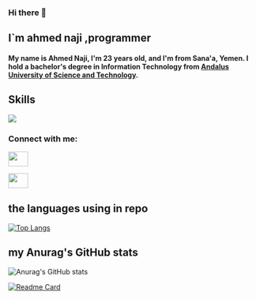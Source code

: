 ### Hi there 👋

## I`m ahmed naji ,programmer
#### My name is Ahmed Naji, I'm 23 years old, and I'm from Sana'a, Yemen. I hold a bachelor's degree in Information Technology from [Andalus University of Science and Technology](http://www.andalusuniv.net/AUSTNEW/).
<!--
**Ahmed-naji/Ahmed-naji** is a ✨ _special_ ✨ repository because its `README.md` (this file) appears on your GitHub profile.

Here are some ideas to get you started:

- 🔭 I’m currently working on ...
- 🌱 I’m currently learning ...
- 👯 I’m looking to collaborate on ...
- 🤔 I’m looking for help with ...
- 💬 Ask me about ...
- 📫 How to reach me: ...
- 😄 Pronouns: ...
- ⚡ Fun fact: ...
-->

## Skills 
<p align="start">
  <a href="https://skillicons.dev">
    <img src="https://skillicons.dev/icons?i=vscode,react,laravel,html,css,js,cpp,flutter,php,py"/>
  </a>
</p>

<h3 align="left">Connect with me:</h3>
<p align="left">
<a href="https://www.instagram.com/ahmednaji2024?igsh=MXh0anVseWZ5MXJjdw==" target="blank"><img align="center" src="https://skillicons.dev/icons?i=instagram" alt="" height="30" width="40" /></a>
</p>
<p align="left">
<a href="https://mail.google.com/mail/u/0/?fs=1&to=ahmednaji2000913@gmail.com&su=github-gimail&tf=cm" target="blank"><img align="center" src="https://skillicons.dev/icons?i=gmail" alt="" height="30" width="40" /></a>
</p>

<!--aaaaaaa-->
## the languages using in repo 
[![Top Langs](https://github-readme-stats.vercel.app/api/top-langs/?username=Ahmed-naji&layout=donut-vertical)](https://github.com/anuraghazra/github-readme-stats)

## my Anurag's GitHub stats
![Anurag's GitHub stats](https://github-readme-stats.vercel.app/api?username=Ahmed-naji&show_icons=true&theme=dark)




[![Readme Card](https://github-readme-stats.vercel.app/api/pin/?username=Ahmed-naji&repo=github-readme-stats&theme=transparent)](https://github.com/anuraghazra/github-readme-stats)

